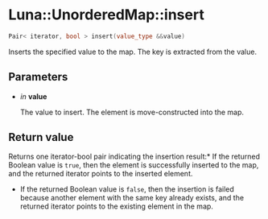 # Luna::UnorderedMap::insert

```c++
Pair< iterator, bool > insert(value_type &&value)
```

Inserts the specified value to the map. The key is extracted from the value. 



## Parameters
* *in* **value**

    The value to insert. The element is move-constructed into the map. 

## Return value
Returns one iterator-bool pair indicating the insertion result:* If the returned Boolean value is `true`, then the element is successfully inserted to the map, and the returned iterator points to the inserted element.

* If the returned Boolean value is `false`, then the insertion is failed because another element with the same key already exists, and the returned iterator points to the existing element in the map. 

